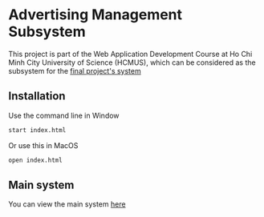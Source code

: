 # Advertising Management Subsystem

This project is part of the Web Application Development Course at Ho Chi Minh City University of Science (HCMUS), which can be considered as the subsystem for the [final project's system](https://github.com/ThienNhan2k3/DynamicWeb-Server)

## Installation

Use the command line in Window 

```bash
start index.html
```
Or use this in MacOS

```bash
open index.html
```
## Main system
You can view the main system [here](https://github.com/ThienNhan2k3/DynamicWeb-Server)

